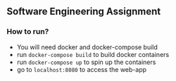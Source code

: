 ## Software Engineering Assignment

### How to run?

- You will need docker and docker-compose build
- run `docker-compose build` to build docker containers
- run `docker-compose up` to spin up the containers
- go to `localhost:8080` to access the web-app
